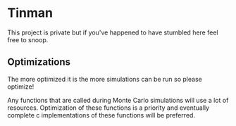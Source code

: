# Tinman
This project is private but if you've happened to have stumbled here feel free to snoop.

## Optimizations
The more optimized it is the more simulations can be run so please optimize!

Any functions that are called during Monte Carlo simulations will use a lot of resources. Optimization of these functions is a priority and eventually complete c implementations of these functions will be preferred.
